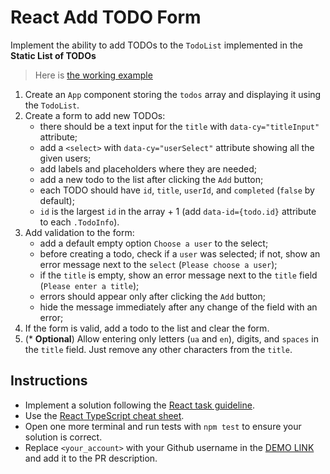 # React Add TODO Form

Implement the ability to add TODOs to the `TodoList` implemented in the **Static List of TODOs**
> Here is [the working example](https://mate-academy.github.io/react_add-todo-form/)

1. Create an `App` component storing the `todos` array and displaying it using the `TodoList`.
1. Create a form to add new TODOs:
    - there should be a text input for the `title` with `data-cy="titleInput"` attribute;
    - add a `<select>` with `data-cy="userSelect"` attribute showing all the given users;
    - add labels and placeholders where they are needed;
    - add a new todo to the list after clicking the `Add` button;
    - each TODO should have `id`, `title`, `userId`, and `completed` (`false` by default);
    - `id` is the largest `id` in the array + 1 (add `data-id={todo.id}` attribute to each `.TodoInfo`).
1. Add validation to the form:
    - add a default empty option `Choose a user` to the select;
    - before creating a todo, check if a `user` was selected; if not, show an error message next to the `select` (`Please choose a user`);
    - if the `title` is empty, show an error message next to the `title` field (`Please enter a title`);
    - errors should appear only after clicking the `Add` button;
    - hide the message immediately after any change of the field with an error;
1. If the form is valid, add a todo to the list and clear the form.
1. (* **Optional**) Allow entering only letters (`ua` and `en`), digits, and `spaces` in the `title` field. Just remove any other characters from the `title`.

## Instructions

- Implement a solution following the [React task guideline](https://github.com/mate-academy/react_task-guideline#react-tasks-guideline).
- Use the [React TypeScript cheat sheet](https://mate-academy.github.io/fe-program/js/extra/react-typescript).
- Open one more terminal and run tests with `npm test` to ensure your solution is correct.
- Replace `<your_account>` with your Github username in the [DEMO LINK](https://ANTI-bogdan.github.io/react_add-todo-form/) and add it to the PR description.
